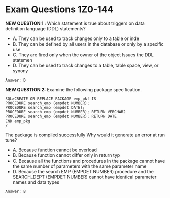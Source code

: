 # Exam Questions 1Z0-144

**NEW QUESTION 1 :** Which statement is true about triggers on data definition language (DDL) statements?

- A. They can be used to track changes only to a table or inde
- B. They can be defined by all users in the database or only by a specific use
- C. They are fired only when the owner of the object Issues the DDL statemen
- D. They can be used to track changes to a table, table space, view, or synony

`Answer: D`

**NEW QUESTION 2:** Examine the following package specification.
```
SQL>CREATE OR REPLACE PACKAGE emp_pkf IS
PROCEDURE search_emp (empdet NUMBER);
PROCEDURE search_emp (empdet DATE);
PROCEDURE search_emp (empdet NUMBER); RETURN VERCHAR2
PROCEDURE search_emp (empdet NUMBER); RETURN DATE
END emp_pkg
/
```
The package is compiled successfully
Why would it generate an error at run tune?

- A. Because function cannot be overload
- B. Because function cannot differ only in return typ
- C. Because all the functions and procedures In the package cannot have the same number of parameters with the same parameter name
- D. Because the search EMP (EMPDET NUMBER) procedure and the SEARCH_DEPT (EMPDET NUMBER) cannot have identical parameter names and data types

`Answer: B`

